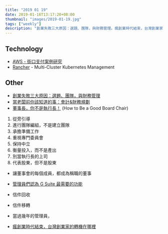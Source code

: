 ```yaml
---
title: "2019 01 19"
date: 2019-01-16T13:17:20+08:00
thumbnail: "images/2019-01-19.jpg"
tags: ["weekly"]
description: "創業失敗三大原因：選題、團隊，與財務管理。瘋創業時代結束，台灣創業家的轉機在哪裡"
---
```


## Technology

* [AWS - 街口支付案例研究](https://aws.amazon.com/tw/solutions/case-studies/JKOS/)
* [Rancher](https://rancher.com) - Multi-Cluster Kubernetes Management

## Other

* [創業失敗三大原因：選題、團隊，與財務管理](https://medium.com/hspectrum/startup-failure-reasons-93d743a9c9af)
* [當老闆前你該知道的事：會計&財務規劃](https://medium.com/hspectrum/當老闆前你該知道的事-會計-財務規劃-39e7198f3481)
* [董事長，你不是執行長！](https://www.hbrtaiwan.com/article_content_AR0007848.html) (How to Be a Good Board Chair)
 1. 從旁引導
 2. 進行團隊編組，不是建立團隊
 3. 承擔準備工作
 4. 重視專門委員會
 5. 保持中立
 6. 衡量投入，而不是產出
 7. 別當執行長的上司
 8. 代表股東，但不是股東

 * 讓董事會的每個成員，都成為稱職的董事

* [管理員們認為 G Suite 最需要的功能](https://www.microfusion.tw/news/gsuitewinning)
 * 信件回收
 * 信件移轉
 * 當過幾年的管理員，
* [瘋創業時代結束，台灣創業家的轉機在哪裡](https://www.bnext.com.tw/article/51927/startup-business-turning-point)
